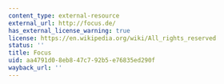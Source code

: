 ```yaml
---
content_type: external-resource
external_url: http://focus.de/
has_external_license_warning: true
license: https://en.wikipedia.org/wiki/All_rights_reserved
status: ''
title: Focus
uid: aa4791d0-8eb8-47c7-92b5-e76835ed290f
wayback_url: ''
---
```

